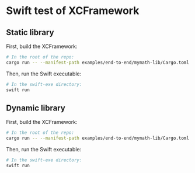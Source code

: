 # Swift test of XCFramework

## Static library

First, build the XCFramework:

```bash
# In the root of the repo:
cargo run -- --manifest-path examples/end-to-end/mymath-lib/Cargo.toml --lib-type staticlib
```

Then, run the Swift executable:

```bash
# In the swift-exe directory:
swift run
```

## Dynamic library

First, build the XCFramework:

```bash
# In the root of the repo:
cargo run -- --manifest-path examples/end-to-end/mymath-lib/Cargo.toml --lib-type cdylib
```

Then, run the Swift executable:

```bash
# In the swift-exe directory:
swift run
```
